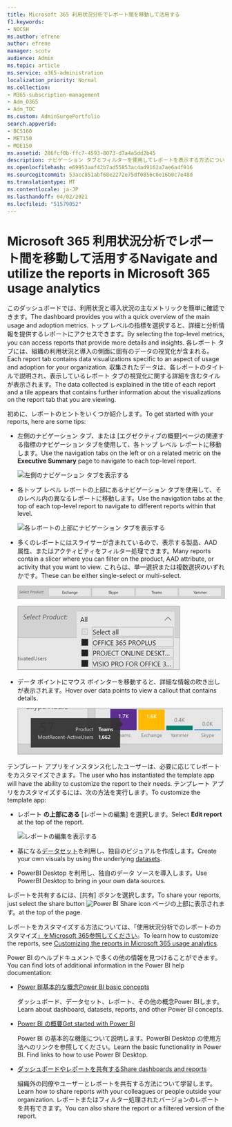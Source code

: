 ```yaml
---
title: Microsoft 365 利用状況分析でレポート間を移動して活用する
f1.keywords:
- NOCSH
ms.author: efrene
author: efrene
manager: scotv
audience: Admin
ms.topic: article
ms.service: o365-administration
localization_priority: Normal
ms.collection:
- M365-subscription-management
- Adm_O365
- Adm_TOC
ms.custom: AdminSurgePortfolio
search.appverid:
- BCS160
- MET150
- MOE150
ms.assetid: 286fcf0b-ffc7-4593-8073-d7a4a5dd2b45
description: ナビゲーション タブとフィルターを使用してレポートを表示する方法について学習します。
ms.openlocfilehash: e69953aaf42b7ad55853ac4ad9162a7ae6a4f916
ms.sourcegitcommit: 53acc851abf68e2272e75df0856c0e16b0c7e48d
ms.translationtype: MT
ms.contentlocale: ja-JP
ms.lasthandoff: 04/02/2021
ms.locfileid: "51579052"
---
```

# <a name="navigate-and-utilize-the-reports-in-microsoft-365-usage-analytics"></a><span data-ttu-id="10546-103">Microsoft 365 利用状況分析でレポート間を移動して活用する</span><span class="sxs-lookup"><span data-stu-id="10546-103">Navigate and utilize the reports in Microsoft 365 usage analytics</span></span>

<span data-ttu-id="10546-104">このダッシュボードでは、利用状況と導入状況の主なメトリックを簡単に確認できます。</span><span class="sxs-lookup"><span data-stu-id="10546-104">The dashboard provides you with a quick overview of the main usage and adoption metrics.</span></span> <span data-ttu-id="10546-105">トップ レベルの指標を選択すると、詳細と分析情報を提供するレポートにアクセスできます。</span><span class="sxs-lookup"><span data-stu-id="10546-105">By selecting the top-level metrics, you can access reports that provide more details and insights.</span></span> <span data-ttu-id="10546-106">各レポート タブには、組織の利用状況と導入の側面に固有のデータの視覚化が含まれる。</span><span class="sxs-lookup"><span data-stu-id="10546-106">Each report tab contains data visualizations specific to an aspect of usage and adoption for your organization.</span></span> <span data-ttu-id="10546-107">収集されたデータは、各レポートのタイトルで説明され、表示しているレポート タブの視覚化に関する詳細を含むタイルが表示されます。</span><span class="sxs-lookup"><span data-stu-id="10546-107">The data collected is explained in the title of each report and a tile appears that contains further information about the visualizations on the report tab that you are viewing.</span></span>

<span data-ttu-id="10546-108">初めに、レポートのヒントをいくつか紹介します。</span><span class="sxs-lookup"><span data-stu-id="10546-108">To get started with your reports, here are some tips:</span></span>

- <span data-ttu-id="10546-109">左側のナビゲーション タブ、または [エグゼクティブの概要]ページの関連する指標のナビゲーション タブを使用して、各トップ レベル レポートに移動します。</span><span class="sxs-lookup"><span data-stu-id="10546-109">Use the navigation tabs on the left or on a related metric on the **Executive Summary** page to navigate to each top-level report.</span></span>

    ![左側のナビゲーション タブを表示する](../../media/navigate-usage-analytics1.png)

- <span data-ttu-id="10546-111">各トップ レベル レポートの上部にあるナビゲーション タブを使用して、そのレベル内の異なるレポートに移動します。</span><span class="sxs-lookup"><span data-stu-id="10546-111">Use the navigation tabs at the top of each top-level report to navigate to different reports within that level.</span></span>

    ![各レポートの上部にナビゲーション タブを表示する](../../media/navigate-usage-analytics2.png)

- <span data-ttu-id="10546-113">多くのレポートにはスライサーが含まれているので、表示する製品、AAD 属性、またはアクティビティをフィルター処理できます。</span><span class="sxs-lookup"><span data-stu-id="10546-113">Many reports contain a slicer where you can filter on the product, AAD attribute, or activity that you want to view.</span></span> <span data-ttu-id="10546-114">これらは、単一選択または複数選択のいずれかです。</span><span class="sxs-lookup"><span data-stu-id="10546-114">These can be either single-select or multi-select.</span></span>

    ![スライサーを表示する](../../media/navigate-usage-analytics3.png)

    ![スライサーを表示する](../../media/navigate-usage-analytics4.png)


- <span data-ttu-id="10546-117">データ ポイントにマウス ポインターを移動すると、詳細な情報の吹き出しが表示されます。</span><span class="sxs-lookup"><span data-stu-id="10546-117">Hover over data points to view a callout that contains details.</span></span>

    ![ホバーの例を表示する](../../media/navigate-usage-analytics6.png)

<span data-ttu-id="10546-119">テンプレート アプリをインスタンス化したユーザーは、必要に応じてレポートをカスタマイズできます。</span><span class="sxs-lookup"><span data-stu-id="10546-119">The user who has instantiated the template app will have the ability to customize the report to their needs.</span></span> <span data-ttu-id="10546-120">テンプレート アプリをカスタマイズするには、次の方法を実行します。</span><span class="sxs-lookup"><span data-stu-id="10546-120">To customize the template app:</span></span>

- <span data-ttu-id="10546-121">レポート **の上部にある** [レポートの編集] を選択します。</span><span class="sxs-lookup"><span data-stu-id="10546-121">Select **Edit report** at the top of the report.</span></span>

    ![レポートの編集を表示する](../../media/navigate-usage-analytics7.png)


- <span data-ttu-id="10546-123">基になる[データセット](usage-analytics-data-model.md)を利用し、独自のビジュアルを作成します。</span><span class="sxs-lookup"><span data-stu-id="10546-123">Create your own visuals by using the underlying [datasets](usage-analytics-data-model.md).</span></span>

- <span data-ttu-id="10546-124">PowerBI Desktop を利用し、独自のデータ ソースを導入します。</span><span class="sxs-lookup"><span data-stu-id="10546-124">Use PowerBI Desktop to bring in your own data sources.</span></span>

<span data-ttu-id="10546-125">レポートを共有するには、[共有] ボタンを選択します。</span><span class="sxs-lookup"><span data-stu-id="10546-125">To share your reports, just select the share button</span></span> ![Power BI Share icon](../../media/dbb0569d-2013-4f9d-ab9d-d01b09631b92.png) <span data-ttu-id="10546-127">ページの上部に表示されます。</span><span class="sxs-lookup"><span data-stu-id="10546-127">at the top of the page.</span></span>

<span data-ttu-id="10546-128">レポートをカスタマイズする方法については、「使用状況分析でのレポートのカスタマイズ[」をMicrosoft 365参照してください](customize-reports.md)。</span><span class="sxs-lookup"><span data-stu-id="10546-128">To learn how to customize the reports, see [Customizing the reports in Microsoft 365 usage analytics](customize-reports.md).</span></span>

<span data-ttu-id="10546-129">Power BI のヘルプドキュメントで多くの他の情報を見つけることができます。</span><span class="sxs-lookup"><span data-stu-id="10546-129">You can find lots of additional information in the Power BI help documentation:</span></span>

- [<span data-ttu-id="10546-130">Power BI基本的な概念</span><span class="sxs-lookup"><span data-stu-id="10546-130">Power BI basic concepts</span></span>](/power-bi/service-basic-concepts)

    <span data-ttu-id="10546-131">ダッシュボード、データセット、レポート、その他の概念Power BIします。</span><span class="sxs-lookup"><span data-stu-id="10546-131">Learn about dashboard, datasets, reports, and other Power BI concepts.</span></span>

- [<span data-ttu-id="10546-132">Power BI の概要</span><span class="sxs-lookup"><span data-stu-id="10546-132">Get started with Power BI</span></span>](/power-bi/service-get-started?wt.mc_id=O365_Reports_PBI_contentpack)

    <span data-ttu-id="10546-p104">Power BI の基本的な機能について説明します。PowerBI Desktop の使用方法へのリンクを参照してください。</span><span class="sxs-lookup"><span data-stu-id="10546-p104">Learn the basic functionality in Power BI. Find links to how to use Power BI Desktop.</span></span>

- [<span data-ttu-id="10546-135">ダッシュボードやレポートを共有する</span><span class="sxs-lookup"><span data-stu-id="10546-135">Share dashboards and reports</span></span>](/power-bi/service-share-dashboards)

    <span data-ttu-id="10546-136">組織外の同僚やユーザーとレポートを共有する方法について学習します。</span><span class="sxs-lookup"><span data-stu-id="10546-136">Learn how to share reports with your colleagues or people outside your organization.</span></span> <span data-ttu-id="10546-137">レポートまたはフィルター処理されたバージョンのレポートを共有できます。</span><span class="sxs-lookup"><span data-stu-id="10546-137">You can also share the report or a filtered version of the report.</span></span>